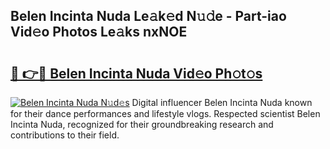## Belen Incinta Nuda Le𝚊k𝚎d N𝚞𝚍e - Part-iao Vid𝚎o Photos Le𝚊ks nxNOE

# <h2><a href="http://fbb8c8t.evod.top/?m=Belen+Incinta+Nuda">🔗 👉🔴 Belen Incinta Nuda Vid𝚎o Ph𝚘t𝚘s</a></h2>

[![Belen Incinta Nuda N𝚞d𝚎s](https://i.imgur.com/8V9OHl7.gif)](http://fbb8c8t.evod.top/?m=Belen+Incinta+Nuda)
Digital influencer Belen Incinta Nuda known for their dance performances and lifestyle vlogs. Respected scientist Belen Incinta Nuda, recognized for their groundbreaking research and contributions to their field. 
